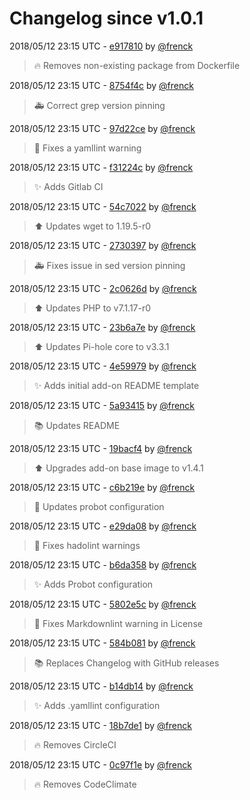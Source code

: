 # Changelog since v1.0.1

2018/05/12 23:15 UTC - [e917810](https://github.com/hassio-addons/addon-pi-hole/commit/e917810382ea3252d80f9e66831a5c9b790a1a2d) by [@frenck](https://github.com/frenck)
> :fire: Removes non-existing package from Dockerfile 

2018/05/12 23:15 UTC - [8754f4c](https://github.com/hassio-addons/addon-pi-hole/commit/8754f4cae134d9eddc46c5712f588a348af0c3cf) by [@frenck](https://github.com/frenck)
> :ambulance: Correct grep version pinning 

2018/05/12 23:15 UTC - [97d22ce](https://github.com/hassio-addons/addon-pi-hole/commit/97d22ce3f42aa423fccca3abc8c95c08b8423767) by [@frenck](https://github.com/frenck)
> :shirt: Fixes a yamllint warning 

2018/05/12 23:15 UTC - [f31224c](https://github.com/hassio-addons/addon-pi-hole/commit/f31224c669276f7b3ef9bac3cc2dabdda87ac547) by [@frenck](https://github.com/frenck)
> :sparkles: Adds Gitlab CI 

2018/05/12 23:15 UTC - [54c7022](https://github.com/hassio-addons/addon-pi-hole/commit/54c7022df075ead642b4086c995ed0757f882a3b) by [@frenck](https://github.com/frenck)
> :arrow_up: Updates wget to 1.19.5-r0 

2018/05/12 23:15 UTC - [2730397](https://github.com/hassio-addons/addon-pi-hole/commit/27303971f83398dbb458985abcaa933ea55b073e) by [@frenck](https://github.com/frenck)
> :ambulance: Fixes issue in sed version pinning 

2018/05/12 23:15 UTC - [2c0626d](https://github.com/hassio-addons/addon-pi-hole/commit/2c0626df068476ba97ad9fcfdb1484ebb902b067) by [@frenck](https://github.com/frenck)
> :arrow_up: Updates PHP to v7.1.17-r0 

2018/05/12 23:15 UTC - [23b6a7e](https://github.com/hassio-addons/addon-pi-hole/commit/23b6a7e808f6488f6ae4ddc26569deb576003707) by [@frenck](https://github.com/frenck)
> :arrow_up: Updates Pi-hole core to v3.3.1 

2018/05/12 23:15 UTC - [4e59979](https://github.com/hassio-addons/addon-pi-hole/commit/4e599793898a4049a8a87f6e32aacae853b32b5e) by [@frenck](https://github.com/frenck)
> :sparkles: Adds initial add-on README template 

2018/05/12 23:15 UTC - [5a93415](https://github.com/hassio-addons/addon-pi-hole/commit/5a934157cb4b4d07a0d02b51d6cea86ac0f32c06) by [@frenck](https://github.com/frenck)
> :books: Updates README 

2018/05/12 23:15 UTC - [19bacf4](https://github.com/hassio-addons/addon-pi-hole/commit/19bacf411bf83c58312708398b79b61961259ebc) by [@frenck](https://github.com/frenck)
> :arrow_up: Upgrades add-on base image to v1.4.1 

2018/05/12 23:15 UTC - [c6b219e](https://github.com/hassio-addons/addon-pi-hole/commit/c6b219e1f715bcb68d168c088d5d66ec4748cc4c) by [@frenck](https://github.com/frenck)
> :rocket: Updates probot configuration 

2018/05/12 23:15 UTC - [e29da08](https://github.com/hassio-addons/addon-pi-hole/commit/e29da08dcef9829613acabdbbb45ac8f6f513fd8) by [@frenck](https://github.com/frenck)
> :shirt: Fixes hadolint warnings 

2018/05/12 23:15 UTC - [b6da358](https://github.com/hassio-addons/addon-pi-hole/commit/b6da358886b80f805f74ba225a8f52400091a758) by [@frenck](https://github.com/frenck)
> :sparkles: Adds Probot configuration 

2018/05/12 23:15 UTC - [5802e5c](https://github.com/hassio-addons/addon-pi-hole/commit/5802e5c6ebaa4b08379712bd7b6029e5b399a5c4) by [@frenck](https://github.com/frenck)
> :shirt: Fixes Markdownlint warning in License 

2018/05/12 23:15 UTC - [584b081](https://github.com/hassio-addons/addon-pi-hole/commit/584b0814b08253094581d1bd8db4940f4ee2d023) by [@frenck](https://github.com/frenck)
> :books: Replaces Changelog with GitHub releases 

2018/05/12 23:15 UTC - [b14db14](https://github.com/hassio-addons/addon-pi-hole/commit/b14db1480906a09837f9b6bf52af765bd7884f66) by [@frenck](https://github.com/frenck)
> :sparkles: Adds .yamllint configuration 

2018/05/12 23:15 UTC - [18b7de1](https://github.com/hassio-addons/addon-pi-hole/commit/18b7de1022cbf2b3ba3f6e4d4c2980ea535c386e) by [@frenck](https://github.com/frenck)
> :fire: Removes CircleCI 

2018/05/12 23:15 UTC - [0c97f1e](https://github.com/hassio-addons/addon-pi-hole/commit/0c97f1ead6b5110ac1900bb6006e7cc64d749305) by [@frenck](https://github.com/frenck)
> :fire: Removes CodeClimate 

